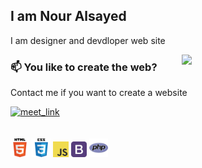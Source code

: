 <h2>I am Nour Alsayed</h2>
<p>I am designer and devdloper web site</p> 
<img align='right' src="https://media.giphy.com/media/M9gbBd9nbDrOTu1Mqx/giphy.gif" width="230">






### 📫 You like to create the web?

Contact me if you want to create a website

<a href="https://calendly.com/Elnour1/30min" target="_blank"><img width="498" alt="meet_link" src="https://user-images.githubusercontent.com/15426564/144297439-f530f383-e73e-41e0-9914-a9b7d3f432e5.png"></a>
<br><br><br>
<img src="https://raw.githubusercontent.com/github/explore/80688e429a7d4ef2fca1e82350fe8e3517d3494d/topics/html/html.png" width="30" height="30" alt="html logo">
<img src="https://raw.githubusercontent.com/github/explore/80688e429a7d4ef2fca1e82350fe8e3517d3494d/topics/css/css.png" width="30" height="30" alt="css logo">
<img src="https://raw.githubusercontent.com/github/explore/80688e429a7d4ef2fca1e82350fe8e3517d3494d/topics/javascript/javascript.png" width="25" height="25" alt="javascript logo">
<img src="https://raw.githubusercontent.com/github/explore/80688e429a7d4ef2fca1e82350fe8e3517d3494d/topics/bootstrap/bootstrap.png" width="25" height="25" alt="bootstrap logo">
<img src="https://raw.githubusercontent.com/github/explore/ccc16358ac4530c6a69b1b80c7223cd2744dea83/topics/php/php.png" width="30" height="30" alt="php logo">

